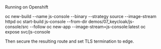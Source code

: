 Running on Openshift

oc new-build --name js-console --binary --strategy source --image-stream httpd
oc start-build js-console --from-dir demos/07_keycloak/js-console/src --follow
oc new-app --image-stream=js-console:latest
oc expose svc/js-console

Then secure the resulting route and set TLS termination to edge.
